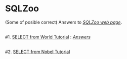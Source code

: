 # SQLZoo
(Some of posible correct) Answers to [*SQLZoo web page*](https://sqlzoo.net/wiki/SQL_Tutorial).
<br></br>

#1. [SELECT from World Tutorial](https://sqlzoo.net/wiki/SELECT_from_WORLD_Tutorial) **:** [*Answers*](SELECT_from_WORLD_Tutorial_answers.md)
<br></br>

#2. [SELECT from Nobel Tutorial](SELECT_from_Nobel_Tutorial_answers.md)
